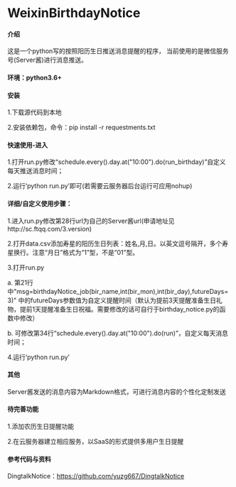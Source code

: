 # WeixinBirthdayNotice
#### 介绍
这是一个python写的按照阳历生日推送消息提醒的程序，
当前使用的是微信服务号(Server酱)进行消息推送。

#### 环境：python3.6+

#### 安装
1.下载源代码到本地

2.安装依赖包，命令：pip install -r requestments.txt

#### 快速使用-进入
1.打开run.py修改“schedule.every().day.at("10:00").do(run_birthday)”自定义每天推送消息时间；
  
2.运行‘python run.py’即可(若需要云服务器后台运行可应用nohup)

#### 详细/自定义使用步骤：
1.进入run.py修改第28行url为自己的Server酱url(申请地址见http://sc.ftqq.com/3.version)

2.打开data.csv添加寿星的阳历生日列表：姓名,月,日。以英文逗号隔开，多个寿星换行。注意“月日”格式为“1”型，不是“01”型。

3.打开run.py

a. 第21行中"msg=birthdayNotice_job(bir_name,int(bir_mon),int(bir_day),futureDays=3)"
中的futureDays参数值为自定义提醒时间（默认为提前3天提醒准备生日礼物，提前1天提醒准备生日祝福。需要修改的话可自行于birthday_notice.py的函数中修改）

b. 可修改第34行“schedule.every().day.at("10:00").do(run)”，自定义每天消息时间；

4.运行‘python run.py’
 
#### 其他
Server酱发送的消息内容为Markdown格式，可进行消息内容的个性化定制发送

#### 待完善功能
1.添加农历生日提醒功能

2.在云服务器建立相应服务，以SaaS的形式提供多用户生日提醒

#### 参考代码与资料
DingtalkNotice：https://github.com/yuzg667/DingtalkNotice
